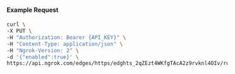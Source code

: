 <!-- Code generated for API Clients. DO NOT EDIT. -->

#### Example Request

```bash
curl \
-X PUT \
-H "Authorization: Bearer {API_KEY}" \
-H "Content-Type: application/json" \
-H "Ngrok-Version: 2" \
-d '{"enabled":true}' \
https://api.ngrok.com/edges/https/edghts_2qZEzt4WKfgTAcA2z9rvknl4OIv/routes/edghtsrt_2qZEzt5abee4502nmVZHI6tvV9v/compression
```
